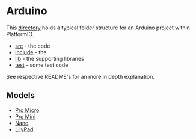 # Arduino

This [directory](./Arduino%20General/) holds a typical folder structure for an Arduino project within PlatformIO.

- [src](src) - the code
- [include](include) - the
- [lib](lib) - the supporting libraries
- [test](test) - some test code

See respective README's for an more in depth explanation.

## Models

- [Pro Micro](./Arduino%20Pro%20Micro/README.md)
- [Pro Mini](./Arduino%20Pro%20Mini/README.md)
- [Nano](./Arduino%20Nano/README.md)
- [LilyPad](./Arduino%20LilyPad/README.md)

